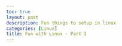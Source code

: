 ```yaml
---
toc: true
layout: post
description: Fun things to setup in linux
categories: [Linux]
title: Fun with Linux - Part 1
---
```

